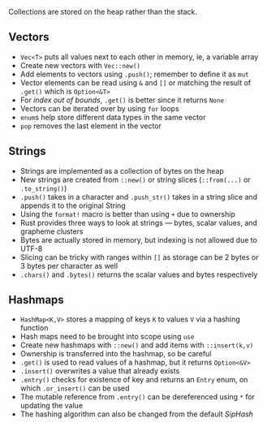 Collections are stored on the heap rather than the stack.

## Vectors

- `Vec<T>` puts all values next to each other in memory, ie, a variable array
- Create new vectors with `Vec::new()`
- Add elements to vectors using `.push()`; remember to define it as `mut`
- Vector elements can be read using `&` and `[]` or matching the result of `.get()` which is `Option<&T>`
- For *index out of bounds*, `.get()` is better since it returns `None`
- Vectors can be iterated over by using `for` loops
- `enum`s help store different data types in the same vector
- `pop` removes the last element in the vector

## Strings

- Strings are implemented as a collection of bytes on the heap
- New strings are created from `::new()` or string slices (`::from(...)` or `.to_string()`)
- `.push()` takes in a character and `.push_str()` takes in a string slice and appends it to the original String
- Using the `format!` macro is better than using `+` due to ownership
- Rust provides three ways to look at strings — bytes, scalar values, and grapheme clusters
- Bytes are actually stored in memory, but indexing is not allowed due to UTF-8
- Slicing can be tricky with ranges within `[]` as storage can be 2 bytes or 3 bytes per character as well
- `.chars()` and `.bytes()` returns the scalar values and bytes respectively

## Hashmaps

- `HashMap<K,V>` stores a mapping of keys `K` to values `V` via a hashing function
- Hash maps need to be brought into scope using `use`
- Create new hashmaps with `::new()` and add items with `::insert(k,v)`
- Ownership is transferred into the hashmap, so be careful
- `.get()` is used to read values of a hashmap, but it returns `Option<&V>`
- `.insert()` overwrites a value that already exists
- `.entry()` checks for existence of key and returns an `Entry` enum, on which `.or_insert()` can be used
- The mutable reference from `.entry()` can be dereferenced using `*` for updating the value
- The hashing algorithm can also be changed from the default *SipHash*
